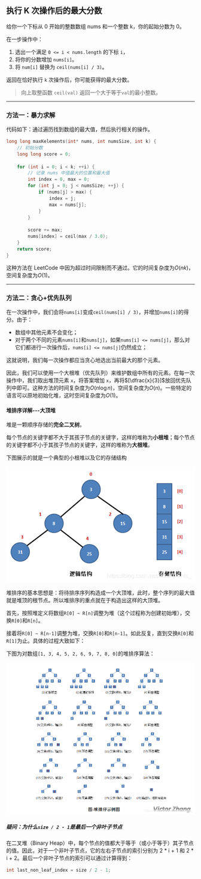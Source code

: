 ## 执行 K 次操作后的最大分数

给你一个下标从 0 开始的整数数组 nums 和一个整数 k，你的起始分数为 0。

在一步操作中：

1. 选出一个满足 `0 <= i < nums.length` 的下标 `i`，
2. 将你的分数增加 `nums[i]`。
3. 将 `num[i]` 替换为 `ceil(nums[i] / 3)`。

返回在恰好执行 `k` 次操作后，你可能获得的最大分数。

> 向上取整函数 `ceil(val)` 返回一个大于等于`val`的最小整数。

---

### 方法一：暴力求解

代码如下：通过遍历找到数组的最大值，然后执行相关的操作。

```c
long long maxKelements(int* nums, int numsSize, int k) {
    // 初始分数
    long long score = 0;

    for (int i = 0; i < k; ++i) {
        // 记录 nums 中值最大的位置和最大值
        int index = 0, max = 0;
        for (int j = 0; j < numsSize; ++j) {
            if (nums[j] > max) {
                index = j;
                max = nums[j];
            }
        }

        score += max;
        nums[index] = ceil(max / 3.0);
    }
    return score;
}
```

这种方法在 LeetCode 中因为超过时间限制而不通过。它的时间复杂度为$O(nk)$，空间复杂度为$O(1)$。

---

### 方法二：贪心+优先队列

在一次操作中，我们会将`nums[i]`变成`ceil(nums[i] / 3)`，并增加`nums[i]`的得分。由于：
- 数组中其他元素不会变化；
- 对于两个不同的元素`nums[i]`和`nums[j]`，如果`nums[i] <= nums[j]`，那么对它们都进行一次操作后，`nums[i] <= nums[j]`仍然成立；

这就说明，我们每一次操作都应当贪心地选出当前最大的那个元素。

因此，我们可以使用一个大根堆（优先队列）来维护数组中所有的元素。在每一次操作中，我们取出堆顶元素 `x`，将答案增加 `x`，再将$[\dfrac{x}{3}]$放回优先队列中即可。这种方法的时间复杂度为$O(n\log n)$，空间复杂度为$O(n)$。一些特定的语言可以原地初始化堆，这时空间复杂度为$O(1)$。

#### 堆排序详解---大顶堆

堆是一颗顺序存储的**完全二叉树**。

每个节点的关键字都不大于其孩子节点的关键字，这样的堆称为**小根堆**；每个节点的关键字都不小于其孩子节点的关键字，这样的堆称为**大根堆**。

下图展示的就是一个典型的小根堆以及它的存储结构

![Alt text](./assets/20190225191400321.png)

堆排序的基本思想是：将待排序序列构造成一个大顶堆，此时，整个序列的最大值就是堆顶的根节点。所以堆排序的重点就在于构造出这样的大顶堆。

首先，按照堆定义将数组`R[0] ~ R[n]`调整为堆（这个过程称为创建初始堆），交换`R[0]`和`R[n]`。

接着将`R[0] ~ R[n-1]`调整为堆，交换`R[0]`和`R[n-1]`。如此反复，直到交换`R[0]`和`R[1]`为止。具体的过程大致如下：

下图为对数组`[1, 3, 4, 5, 2, 6, 9, 7, 8, 0]`的堆排序算法：

![Alt text](./assets/20190225192452238.png)


##### 疑问：为什么`size / 2 - 1`是最后一个非叶子节点

在二叉堆（Binary Heap）中，每个节点的值都大于等于（或小于等于）其子节点的值。因此，对于一个非叶子节点，它的左右子节点的索引分别为 2 * i + 1 和 2 * i + 2。最后一个非叶子节点的索引可以通过计算得到：

```c
int last_non_leaf_index = size / 2 - 1;
```
